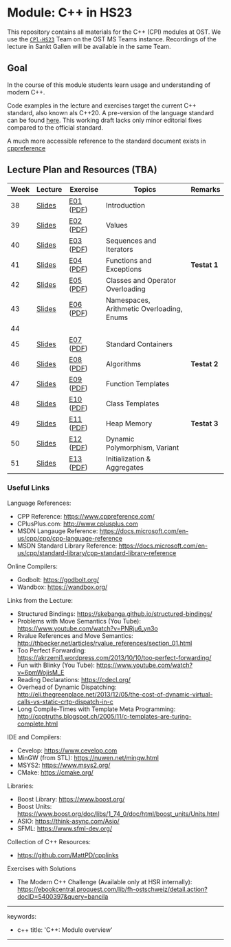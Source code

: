 # Module: C++ in HS23

This repository contains all materials for the C++ (CPl) modules at OST.
We use the [`CPl-HS23`](https://teams.microsoft.com/l/team/19%3aWtnSYHrCoB7jj2s8w92DtRt0C77MizhRjNbuw0ioRGs1%40thread.tacv2/conversations?groupId=fb519984-3a6b-4441-9cbd-74a69636d5c8&tenantId=a6e70fa3-1c7a-4aa2-a25e-836eea52ca22) Team on the OST MS Teams instance.
Recordings of the lecture in Sankt Gallen will be available in the same Team.

## Goal

In the course of this module students learn usage and understanding of modern C++.

Code examples in the lecture and exercises target the current C++ standard, also known als C++20.
A pre-version of the language standard can be found [here](https://isocpp.org/files/papers/N4860.pdf).
This working draft lacks only minor editorial fixes compared to the official standard.

A much more accessible reference to the standard document exists in [cppreference]( https://en.cppreference.com/w/)

## Lecture Plan and Resources (TBA)

| Week | Lecture          | Exercise                                                                       | Topics                                    | Remarks        |
|------|------------------|--------------------------------------------------------------------------------|-------------------------------------------|----------------|
| 38   | [Slides](week01) | [E01](week01/README.md) ([PDF](http://cxx.pages.gitlab.ost.ch/cpl/week01.pdf)) | Introduction                              |                |
| 39   | [Slides](week02) | [E02](week02/README.md) ([PDF](http://cxx.pages.gitlab.ost.ch/cpl/week02.pdf)) | Values                                    |                |
| 40   | [Slides](week03) | [E03](week03/README.md) ([PDF](http://cxx.pages.gitlab.ost.ch/cpl/week03.pdf)) | Sequences and Iterators                   |                |
| 41   | [Slides](week04) | [E04](week04/README.md) ([PDF](http://cxx.pages.gitlab.ost.ch/cpl/week04.pdf)) | Functions and Exceptions                  | **Testat 1**   |
| 42   | [Slides](week05) | [E05](week05/README.md) ([PDF](http://cxx.pages.gitlab.ost.ch/cpl/week05.pdf)) | Classes and Operator Overloading          |                |
| 43   | [Slides](week06) | [E06](week06/README.md) ([PDF](http://cxx.pages.gitlab.ost.ch/cpl/week06.pdf)) | Namespaces, Arithmetic Overloading, Enums |                |
| 44   |                  |                                                                                |                                           |                |
| 45   | [Slides](week07) | [E07](week07/README.md) ([PDF](http://cxx.pages.gitlab.ost.ch/cpl/week07.pdf)) | Standard Containers                       |                |
| 46   | [Slides](week08) | [E08](week08/README.md) ([PDF](http://cxx.pages.gitlab.ost.ch/cpl/week08.pdf)) | Algorithms                                | **Testat 2**   |
| 47   | [Slides](week09) | [E09](week09/README.md) ([PDF](http://cxx.pages.gitlab.ost.ch/cpl/week09.pdf)) | Function Templates                        |                |
| 48   | [Slides](week10) | [E10](week10/README.md) ([PDF](http://cxx.pages.gitlab.ost.ch/cpl/week10.pdf)) | Class Templates                           |                |
| 49   | [Slides](week11) | [E11](week11/README.md) ([PDF](http://cxx.pages.gitlab.ost.ch/cpl/week11.pdf)) | Heap Memory                               | **Testat 3**   |
| 50   | [Slides](week12) | [E12](week12/README.md) ([PDF](http://cxx.pages.gitlab.ost.ch/cpl/week12.pdf)) | Dynamic Polymorphism, Variant             |                |
| 51   | [Slides](week13) | [E13](week13/README.md) ([PDF](http://cxx.pages.gitlab.ost.ch/cpl/week13.pdf)) | Initialization & Aggregates               |                |

### Useful Links

Language References:
- CPP Reference: https://www.cppreference.com/
- CPlusPlus.com: http://www.cplusplus.com
- MSDN Langauge Reference: https://docs.microsoft.com/en-us/cpp/cpp/cpp-language-reference
- MSDN Standard Library Reference: https://docs.microsoft.com/en-us/cpp/standard-library/cpp-standard-library-reference

Online Compilers:
- Godbolt: https://godbolt.org/
- Wandbox: https://wandbox.org/

Links from the Lecture:
- Structured Bindings: https://skebanga.github.io/structured-bindings/
- Problems with Move Semantics (You Tube): https://www.youtube.com/watch?v=PNRju6_yn3o
- Rvalue References and Move Semantics: http://thbecker.net/articles/rvalue_references/section_01.html
- Too Perfect Forwarding: https://akrzemi1.wordpress.com/2013/10/10/too-perfect-forwarding/
- Fun with Blinky (You Tube): https://www.youtube.com/watch?v=6pmWojisM_E
- Reading Declarations: https://cdecl.org/
- Overhead of Dynamic Dispatching: http://eli.thegreenplace.net/2013/12/05/the-cost-of-dynamic-virtual-calls-vs-static-crtp-dispatch-in-c
- Long Compile-Times with Template Meta Programming: http://cpptruths.blogspot.ch/2005/11/c-templates-are-turing-complete.html

IDE and Compilers:
- Cevelop: https://www.cevelop.com
- MinGW (from STL): https://nuwen.net/mingw.html
- MSYS2: https://www.msys2.org/
- CMake: https://cmake.org/

Libraries:
- Boost Library: https://www.boost.org/
- Boost Units: https://www.boost.org/doc/libs/1_74_0/doc/html/boost_units/Units.html
- ASIO: https://think-async.com/Asio/ 
- SFML: https://www.sfml-dev.org/

Collection of C++ Resources:
- https://github.com/MattPD/cpplinks

Exercises with Solutions
- The Modern C++ Challenge (Available only at HSR internally): https://ebookcentral.proquest.com/lib/fh-ostschweiz/detail.action?docID=5400397&query=bancila

---
keywords:
- c++
title: 'C++: Module overview'
---

